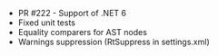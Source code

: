 - PR #222 - Support of .NET 6
- Fixed unit tests
- Equality comparers for AST nodes
- Warnings suppression (RtSuppress in settings.xml)

